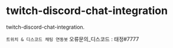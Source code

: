 # twitch-discord-chat-integration
twitch-discord-chat-integration.

```트위치 & 디스코드 채팅 연동봇```
오류문의_디스코드 : 태정#7777 
